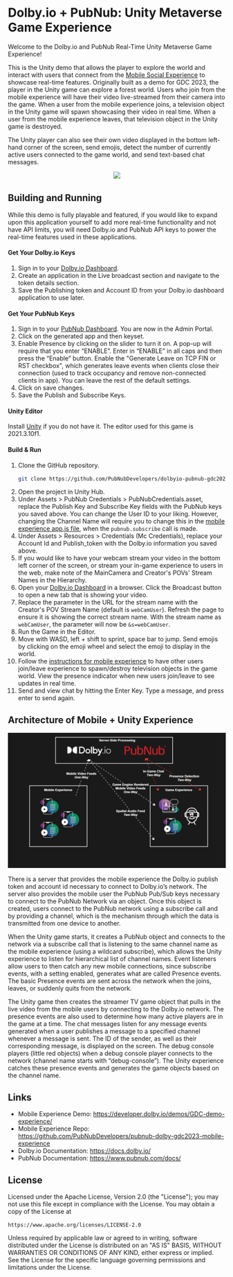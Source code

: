 Dolby.io + PubNub: Unity Metaverse Game Experience
==================================================
Welcome to the Dolby.io and PubNub Real-Time Unity Metaverse Game Experience!

This is the Unity demo that allows the player to explore the world and interact with users that connect from the [Mobile Social Experience](https://github.com/PubNubDevelopers/pubnub-dolby-gdc2023-mobile-experience) to showcase real-time features. Originally built as a demo for GDC 2023, the player in the Unity game can explore a forest world. Users who join from the mobile experience will have their video live-streamed from their camera into the game. When a user from the mobile experience joins, a television object in the Unity game will spawn showcasing their video in real time. When a user from the mobile experience leaves, that television object in the Unity game is destroyed.

The Unity player can also see their own video displayed in the bottom left-hand corner of the screen, send emojis, detect the number of currently active users connected to the game world, and send text-based chat messages.

<p align="middle">
  <img src="/Media/demo.gif"/>
</p>

## Building and Running

While this demo is fully playable and featured, if you would like to expand upon this application yourself to add more real-time functionality and not have API limits, you will need Dolby.io and PubNub API keys to power the real-time features used in these applications.

#### Get Your Dolby.io Keys
1. Sign in to your [Dolby.io Dashboard](https://dolby.io/signup).
2. Create an application in the Live broadcast section and navigate to the token details section.
3. Save the Publishing token and Account ID from your Dolby.io dashboard application to use later.

#### Get Your PubNub Keys
1. Sign in to your [PubNub Dashboard](https://admin.pubnub.com/). You are now in the Admin Portal.
2. Click on the generated app and then keyset.
3. Enable Presence by clicking on the slider to turn it on. A pop-up will require that you enter “ENABLE”. Enter in “ENABLE” in all caps and then press the “Enable” button. Enable the "Generate Leave on TCP FIN or RST checkbox", which generates leave events when clients close their connection (used to track occupancy and remove non-connected clients in app). You can leave the rest of the default settings.
5. Click on save changes.
6. Save the Publish and Subscribe Keys.

#### Unity Editor
Install [Unity](https://store.unity.com/download-nuo) if you do not have it. The editor used for this game is 2021.3.10f1.

#### Build & Run

1. Clone the GitHub repository.
	```bash
	git clone https://github.com/PubNubDevelopers/dolbyio-pubnub-gdc2023-unity.git
	```  
2. Open the project in Unity Hub.
3. Under Assets > PubNub Credentials > PubNubCredentials.asset, replace the Publish Key and Subscribe Key fields with the PubNub keys you saved above. You can change the User ID to your liking. However, changing the Channel Name will require you to change this in the [mobile experience app.js file](https://github.com/PubNubDevelopers/pubnub-dolby-gdc2023-mobile-experience/blob/main/app.js), when the ```pubnub.subscribe``` call is made.
4. Under Assets > Resources > Credentials (Mc Credentials), replace your Account Id and Publish_token with the Dolby.io information you saved above.
5. If you would like to have your webcam stream your video in the bottom left corner of the screen, or stream your in-game experience to users in the web, make note of the MainCamera and Creator's POVs' Stream Names in the Hierarchy.
6. Open your [Dolby.io Dashboard](https://dolby.io/signup) in a browser. Click the Broadcast button to open a new tab that is showing your video.
7. Replace the parameter in the URL for the stream name with the Creator's POV Stream Name (default is ```webCamUser```). Refresh the page to ensure it is showing the correct stream name. With the stream name as ```webCamUser```, the parameter will now be ```&s=webCamUser```.
8. Run the Game in the Editor.
9. Move with WASD, left + shift to sprint, space bar to jump. Send emojis by clicking on the emoji wheel and select the emoji to display in the world.
10. Follow the [instructions for mobile experience](https://github.com/PubNubDevelopers/pubnub-dolby-gdc2023-mobile-experience/blob/main/README.md) to have other users join/leave experience to spawn/destroy television objects in the game world. View the presence indicator when new users join/leave to see updates in real time.
11. Send and view chat by hitting the Enter Key. Type a message, and press enter to send again.

## Architecture of Mobile + Unity Experience
<p align="middle">
  <img src="/Media/architecture.png"/>
</p>

There is a server that provides the mobile experience the Dolby.io publish token and account id necessary to connect to Dolby.io’s network. The server also provides the mobile user the PubNub Pub/Sub keys necessary to connect to the PubNub Network via an object.
Once this object is created, users connect to the PubNub network using a subscribe call and by providing a channel, which is the mechanism through which the data is transmitted from one device to another.

When the Unity game starts, it creates a PubNub object and connects to the network via a subscribe call that is listening to the same channel name as the mobile experience (using a wildcard subscribe), which allows the Unity experience to listen for hierarchical list of channel names. Event listeners allow users to then catch any new mobile connections, since subscribe events, with a setting enabled, generates what are called Presence events.
The basic Presence events are sent across the network when the joins, leaves, or suddenly quits from the network.

The Unity game then creates the streamer TV game object that pulls in the live video from the mobile users by connecting to the Dolby.io network.
The presence events are also used to determine how many active players are in the game at a time. The chat messages listen for any message events generated when a user publishes a message to a specified channel whenever a message is sent. The ID of the sender, as well as their corresponding message, is displayed on the screen. The debug console players (little red objects) when a debug console player connects to the network (channel name starts with “debug-console”). The Unity experience catches these presence events and generates the game objects based on the channel name.

## Links
- Mobile Experience Demo: https://developer.dolby.io/demos/GDC-demo-experience/
- Mobile Experience Repo: https://github.com/PubNubDevelopers/pubnub-dolby-gdc2023-mobile-experience
- Dolby.io Documentation: https://docs.dolby.io/
- PubNub Documentation: https://www.pubnub.com/docs/

## License
Licensed under the Apache License, Version 2.0 (the "License");
you may not use this file except in compliance with the License.
You may obtain a copy of the License at

    https://www.apache.org/licenses/LICENSE-2.0

Unless required by applicable law or agreed to in writing, software
distributed under the License is distributed on an "AS IS" BASIS,
WITHOUT WARRANTIES OR CONDITIONS OF ANY KIND, either express or implied.
See the License for the specific language governing permissions and
limitations under the License.
